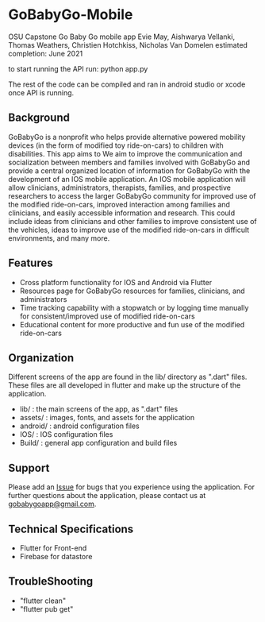 # GoBabyGo-Mobile #
OSU Capstone Go Baby Go mobile app
Evie May, Aishwarya Vellanki, Thomas Weathers, Christien Hotchkiss, Nicholas Van Domelen
estimated completion: June 2021

to start running the API run:
python app.py

The rest of the code can be compiled and ran in android studio or xcode once API is running.

## Background ##
GoBabyGo is a nonprofit who helps provide alternative powered mobility devices (in the form of modified toy ride-on-cars) to children with disabilities. This app aims to We aim to improve the communication and socialization between members and families involved with GoBabyGo and provide a central organized location of information for GoBabyGo with the development of an IOS mobile application. An IOS mobile application will allow clinicians, administrators, therapists, families, and prospective researchers to access the larger GoBabyGo community for improved use of the modified ride-on-cars, improved interaction among families and clinicians, and easily accessible information and research. This could include ideas from clinicians and other families to improve consistent use of the vehicles, ideas to improve use of the modified ride-on-cars in difficult environments, and many more.

## Features ##
* Cross platform functionality for IOS and Android via Flutter
* Resources page for GoBabyGo resources for families, clinicians, and administrators
* Time tracking capability with a stopwatch or by logging time manually for consistent/improved use of modified ride-on-cars
* Educational content for more productive and fun use of the modified ride-on-cars

## Organization ##
Different screens of the app are found in the lib/ directory as ".dart" files. These files are all developed in flutter and make up the structure of the application. 
* lib/ : the main screens of the app, as ".dart" files
* assets/ : images, fonts, and assets for the application
* android/ : android configuration files
* IOS/ : IOS configuration files
* Build/ : general app configuration and build files

## Support ##
Please add an [Issue](https://github.com/t-weathers/GoBabyGo-Mobile/issues) for bugs that you experience using the application. For further questions about the application, please contact us at [gobabygoapp@gmail.com](gobabygoapp@gmail.com). 

## Technical Specifications ##
* Flutter for Front-end
* Firebase for datastore

## TroubleShooting ##
* "flutter clean"
* "flutter pub get"
